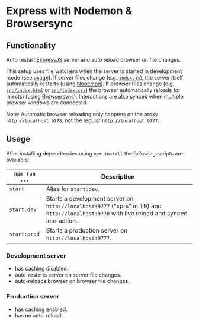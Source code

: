 # Express with Nodemon & Browsersync

## Functionality

Auto restart [ExpressJS](http://expressjs.com/) server and auto reload browser on file changes.

This setup uses file watchers when the server is started in development mode (see [usage](#usage)).
If server files change (e.g. [`index.js`](index.js)), the server itself automatically restarts (using [Nodemon](http://nodemon.io/)).
If browser files change (e.g. [`src/index.html`](src/index.html) or [`src/index.css`](src/index.html)) the browser automatically reloads (or injects) (using [Browsersync](https://www.browsersync.io/)).
Interactions are also synced when multiple browser windows are connected.

Note: Automatic browser reloading only happens on the proxy `http://localhost:9778`, not the regular `http://localhost:9777`.

## Usage

After installing dependencies using `npm install` the following scripts are available:

`npm run ...` | Description
---|---
`start` | Alias for `start:dev`.
`start:dev` | Starts a development server on `http://localhost:9777` ("xprs" in T9) and `http://localhost:9778` with live reload and synced interaction.
`start:prod` | Starts a production server on `http://localhost:9777`.

### Development server

* has caching disabled.
* auto-restarts server on server file changes.
* auto-reloads browser on browser file changes.

### Production server

* has caching enabled.
* has no auto-reload.

